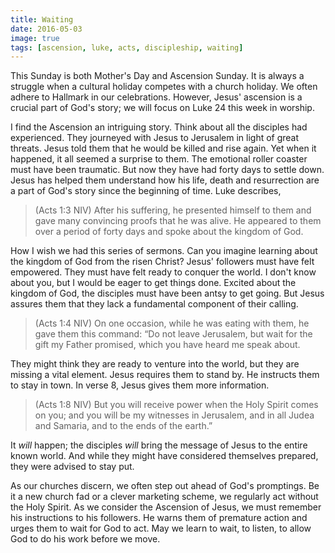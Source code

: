 ```yaml
---
title: Waiting
date: 2016-05-03
image: true
tags: [ascension, luke, acts, discipleship, waiting]
---
```

 
This Sunday is both Mother's Day and Ascension Sunday. It is always a struggle when a cultural holiday competes with a church holiday. We often adhere to Hallmark in our celebrations. However, Jesus' ascension is a crucial part of God's story; we will focus on Luke 24 this week in worship. 

I find the Ascension an intriguing story. Think about all the disciples had experienced. They journeyed with Jesus to Jerusalem in light of great threats. Jesus told them that he would be killed and rise again. Yet when it happened, it all seemed a surprise to them. The emotional roller coaster must have been traumatic. But now they have had forty days to settle down. Jesus has helped them understand how his life, death and resurrection are a part of God's story since the beginning of time. Luke describes,

>(Acts 1:3 NIV) After his suffering, he presented himself to them and gave many convincing proofs that he was alive. He appeared to them over a period of forty days and spoke about the kingdom of God.

How I wish we had this series of sermons. Can you imagine learning about the kingdom of God from the risen Christ? Jesus' followers must have felt empowered. They must have felt ready to conquer the world. I don't know about you, but I would be eager to get things done. Excited about the kingdom of God, the disciples must have been antsy to get going. But Jesus assures them that they lack a fundamental component of their calling.

>(Acts 1:4 NIV) On one occasion, while he was eating with them, he gave them this command: “Do not leave Jerusalem, but wait for the gift my Father promised, which you have heard me speak about.

They might think they are ready to venture into the world, but they are missing a vital element. Jesus requires them to stand by. He instructs them to stay in town. In verse 8, Jesus gives them more information.

>(Acts 1:8 NIV) But you will receive power when the Holy Spirit comes on you; and you will be my witnesses in Jerusalem, and in all Judea and Samaria, and to the ends of the earth.”

It _will_ happen; the disciples _will_ bring the message of Jesus to the entire known world. And while they might have considered themselves prepared, they were advised to stay put.

As our churches discern, we often step out ahead of God's promptings. Be it a new church fad or a clever marketing scheme, we regularly act without the Holy Spirit. As we consider the Ascension of Jesus, we must remember his instructions to his followers. He warns them of premature action and urges them to wait for God to act. May we learn to wait, to listen, to allow God to do his work before we move.


